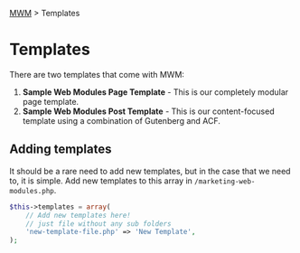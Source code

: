 [MWM](README.md) > Templates

# Templates
There are two templates that come with MWM:
1. **Sample Web Modules Page Template** - This is our completely modular page template.
2. **Sample Web Modules Post Template** - This is our content-focused template using a combination of Gutenberg and ACF.

## Adding templates
It should be a rare need to add new templates, but in the case that we need to, it is simple.
Add new templates to this array in `/marketing-web-modules.php`.

```php
$this->templates = array(
	// Add new templates here!
	// just file without any sub folders
	'new-template-file.php' => 'New Template',
);
```
